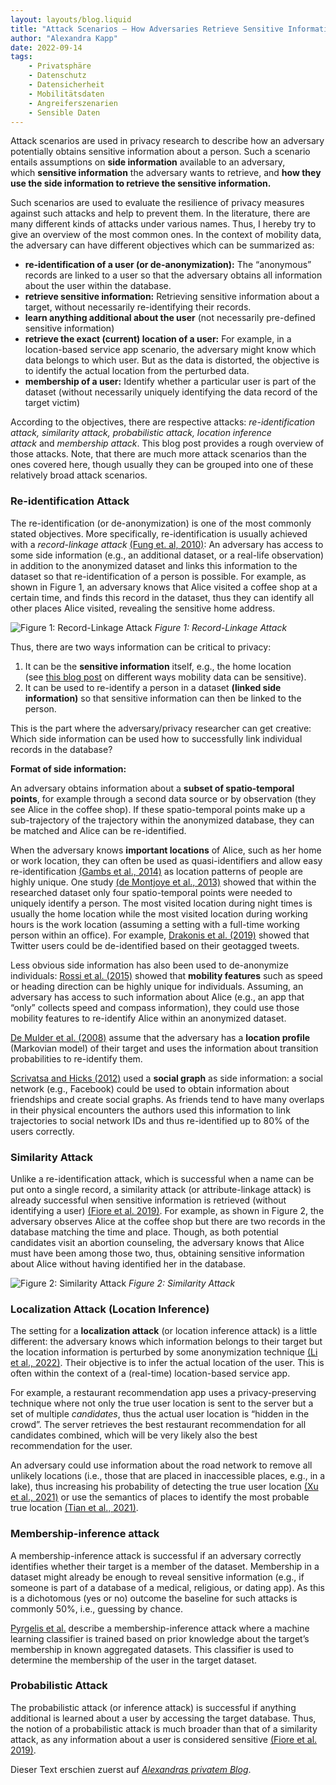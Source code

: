 ```yaml
---
layout: layouts/blog.liquid
title: "Attack Scenarios – How Adversaries Retrieve Sensitive Information"
author: "Alexandra Kapp"
date: 2022-09-14
tags: 
    - Privatsphäre
    - Datenschutz
    - Datensicherheit
    - Mobilitätsdaten
    - Angreiferszenarien
    - Sensible Daten
---
```


Attack scenarios are used in privacy research to describe how an adversary potentially obtains sensitive information about a person. Such a scenario entails assumptions on **side information** available to an adversary, which **sensitive information** the adversary wants to retrieve, and **how they use the side information to retrieve the sensitive information.**

Such scenarios are used to evaluate the resilience of privacy measures against such attacks and help to prevent them. In the literature, there are many different kinds of attacks under various names. Thus, I hereby try to give an overview of the most common ones.
In the context of mobility data, the adversary can have different objectives which can be summarized as:

- **re-identification of a user (or de-anonymization):** The “anonymous” records are linked to a user so that the adversary obtains all information about the user within the database.
- **retrieve sensitive information:** Retrieving sensitive information about a target, without necessarily re-identifying their records.
- **learn anything additional about the user** (not necessarily pre-defined sensitive information)
- **retrieve the exact (current) location of a user:** For example, in a location-based service app scenario, the adversary might know which data belongs to which user. But as the data is distorted, the objective is to identify the actual location from the perturbed data.
- **membership of a user:** Identify whether a particular user is part of the dataset (without necessarily uniquely identifying the data record of the target victim)

According to the objectives, there are respective attacks: _re-identification attack, similarity attack, probabilistic attack, location inference attack_ and _membership attack_. This blog post provides a rough overview of those attacks. Note, that there are much more attack scenarios than the ones covered here, though usually they can be grouped into one of these relatively broad attack scenarios.

### Re-identification Attack

The re-identification (or de-anonymization) is one of the most commonly stated objectives. More specifically, re-identification is usually achieved with a _record-linkage attack_ [(Fung et. al, 2010)](https://dl.acm.org/doi/10.1145/1749603.1749605): An adversary has access to some side information (e.g., an additional dataset, or a real-life observation) in addition to the anonymized dataset and links this information to the dataset so that re-identification of a person is possible. For example, as shown in Figure 1, an adversary knows that Alice visited a coffee shop at a certain time, and finds this record in the dataset, thus they can identify all other places Alice visited, revealing the sensitive home address.

![Figure 1: Record-Linkage Attack](/assets/images/blog/figure1_record_linkage_attack.png)
_Figure 1: Record-Linkage Attack_

Thus, there are two ways information can be critical to privacy:

1. It can be the **sensitive information** itself, e.g., the home location (see [this blog post](https://www.freemove.space/blog/how-is-mobility-data-sensitive-information/) on different ways mobility data can be sensitive).
2. It can be used to re-identify a person in a dataset **(linked side information)** so that sensitive information can then be linked to the person.

This is the part where the adversary/privacy researcher can get creative: Which side information can be used how to successfully link individual records in the database?

**Format of side information:**

An adversary obtains information about a **subset of spatio-temporal points**, for example through a second data source or by observation (they see Alice in the coffee shop). If these spatio-temporal points make up a sub-trajectory of the trajectory within the anonymized database, they can be matched and Alice can be re-identified.

When the adversary knows **important locations** of Alice, such as her home or work location, they can often be used as quasi-identifiers and allow easy re-identification [(Gambs et al., 2014)](https://www.sciencedirect.com/science/article/pii/S0022000014000683) as location patterns of people are highly unique. One study [(de Montjoye et al., 2013)](https://www.sciencedirect.com/science/article/pii/S0022000014000683) showed that within the researched dataset only four spatio-temporal points were needed to uniquely identify a person. The most visited location during night times is usually the home location while the most visited location during working hours is the work location (assuming a setting with a full-time working person within an office). For example, [Drakonis et al. (2019)](https://www.ndss-symposium.org/wp-content/uploads/2019/02/ndss2019_01A-6_Drakonakis_paper.pdf) showed that Twitter users could be de-identified based on their geotagged tweets.

Less obvious side information has also been used to de-anonymize individuals: [Rossi et al. (2015)](https://epjdatascience.springeropen.com/counter/pdf/10.1140/epjds/s13688-015-0049-x.pdf) showed that **mobility features** such as speed or heading direction can be highly unique for individuals. Assuming, an adversary has access to such information about Alice (e.g., an app that “only” collects speed and compass information), they could use those mobility features to re-identify Alice within an anonymized dataset.

[De Mulder et al. (2008)](https://dl.acm.org/doi/10.1145/1456403.1456409) assume that the adversary has a **location profile** (Markovian model) of their target and uses the information about transition probabilities to re-identify them.

[Scrivatsa and Hicks (2012)](https://dl.acm.org/doi/10.1145/2382196.2382262) used a **social graph** as side information: a social network (e.g., Facebook) could be used to obtain information about friendships and create social graphs. As friends tend to have many overlaps in their physical encounters the authors used this information to link trajectories to social network IDs and thus re-identified up to 80% of the users correctly.

### Similarity Attack

Unlike a re-identification attack, which is successful when a name can be put onto a single record, a similarity attack (or attribute-linkage attack) is already successful when sensitive information is retrieved (without identifying a user) [(Fiore et al. 2019)](https://arxiv.org/abs/1903.12211). For example, as shown in Figure 2, the adversary observes Alice at the coffee shop but there are two records in the database matching the time and place. Though, as both potential candidates visit an abortion counseling, the adversary knows that Alice must have been among those two, thus, obtaining sensitive information about Alice without having identified her in the database.

![Figure 2: Similarity Attack](/assets/images/blog/figure2_similarity_attack.png)
_Figure 2: Similarity Attack_

### Localization Attack (Location Inference)

The setting for a **localization attack** (or location inference attack) is a little different: the adversary knows which information belongs to their target but the location information is perturbed by some anonymization technique [(Li et al., 2022)](https://cloud.freemove.space/index.php/s/BKZ29D9tgao99LX?dir=undefined&path=%2FPost%2012%3A%20Attack%20Scenarios%20-%20How%20Adversaries%20Retrieve%20Sensitive%20Information&openfile=80417). Their objective is to infer the actual location of the user. This is often within the context of a (real-time) location-based service app.

For example, a restaurant recommendation app uses a privacy-preserving technique where not only the true user location is sent to the server but a set of multiple _candidates_, thus the actual user location is “hidden in the crowd”. The server retrieves the best restaurant recommendation for all candidates combined, which will be very likely also the best recommendation for the user.

An adversary could use information about the road network to remove all unlikely locations (i.e., those that are placed in inaccessible places, e.g., in a lake), thus increasing his probability of detecting the true user location [(Xu et al., 2021)](https://www.mdpi.com/2076-3417/11/10/4594/htm) or use the semantics of places to identify the most probable true location [(Tian et al., 2021)](https://ieeexplore.ieee.org/stamp/stamp.jsp?tp=&arnumber=9395611).

### Membership-inference attack

A membership-inference attack is successful if an adversary correctly identifies whether their target is a member of the dataset. Membership in a dataset might already be enough to reveal sensitive information (e.g., if someone is part of a database of a medical, religious, or dating app). As this is a dichotomous (yes or no) outcome the baseline for such attacks is commonly 50%, i.e., guessing by chance.

[Pyrgelis et al.](https://arxiv.org/abs/1708.06145) describe a membership-inference attack where a machine learning classifier is trained based on prior knowledge about the target’s membership in known aggregated datasets. This classifier is used to determine the membership of the user in the target dataset.

### Probabilistic Attack

The probabilistic attack (or inference attack) is successful if anything additional is learned about a user by accessing the target database. Thus, the notion of a probabilistic attack is much broader than that of a similarity attack, as any information about a user is considered sensitive [(Fiore et al. 2019)](https://arxiv.org/abs/1903.12211).

Dieser Text erschien zuerst auf [_Alexandras privatem Blog_](https://alexandrakapp.blog/).